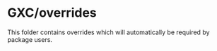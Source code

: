 # GXC/overrides

This folder contains overrides which will automatically be required by package users.
